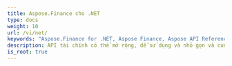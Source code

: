 ```yaml
---
title: Aspose.Finance cho .NET
type: docs
weight: 10
url: /vi/net/
keywords: "Aspose.Finance for .NET, Aspose Finance, Aspose API Reference."
description: API tài chính có thể mở rộng, dễ sử dụng và nhỏ gọn và cung cấp tất cả các chức năng phổ biến để các nhà phát triển viết ít mã hơn để thực hiện các hoạt động phổ biến.
is_root: true
---
```

